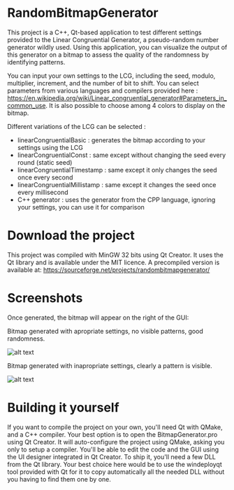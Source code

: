 # RandomBitmapGenerator

This project is a C++, Qt-based application to test different settings provided to the Linear Congruential Generator, 
a pseudo-random number generator wildly used. Using this application, you can visualize the output of this generator on a bitmap to assess the quality of the randomness by identifying patterns.

You can input your own settings to the LCG, including the seed, modulo, multiplier, increment, and the number of bit to shift.
You can select parameters from various languages and compilers provided here :
https://en.wikipedia.org/wiki/Linear_congruential_generator#Parameters_in_common_use.
It is also possible to choose among 4 colors to display on the bitmap.

Different variations of the LCG can be selected :

- linearCongruentialBasic : generates the bitmap according to your settings using the LCG
- linearCongruentialConst : same except without changing the seed every round (static seed)
- linearCongruentialTimestamp : same except it only changes the seed once every second
- linearCongruentialMillistamp : same except it changes the seed once every millisecond
- C++ generator : uses the generator from the CPP language, ignoring your settings, you can use it for comparison

# Download the project

This project was compiled with MinGW 32 bits using Qt Creator. It uses the Qt library and is available under the MIT licence.
A precompiled version is available at: https://sourceforge.net/projects/randombitmapgenerator/


# Screenshots

Once generated, the bitmap will appear on the right of the GUI:

Bitmap generated with apropriate settings, no visible patterns, good randomness.

![alt text](https://i.imgur.com/DIza5Mu.png)

Bitmap generated with inapropriate settings, clearly a pattern is visible.

![alt text](https://i.imgur.com/SY5ng1O.png)


# Building it yourself

If you want to compile the project on your own, you'll need Qt with QMake, and a C++ compiler.
Your best option is to open the BitmapGenerator.pro using Qt Creator. It will auto-configure the project using QMake, asking you only to setup a compiler. You'll be able to edit the code and the GUI using the UI designer integrated in Qt Creator.
To ship it, you'll need a few DLL from the Qt library. Your best choice here would be to use the windeployqt tool provided with Qt for it to copy automatically all the needed DLL without you having to find them one by one.
